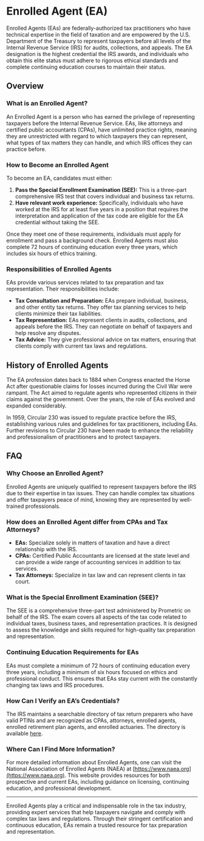 # Enrolled Agent (EA)

Enrolled Agents (EAs) are federally-authorized tax practitioners who have technical expertise in the field of taxation and are empowered by the U.S. Department of the Treasury to represent taxpayers before all levels of the Internal Revenue Service (IRS) for audits, collections, and appeals. The EA designation is the highest credential the IRS awards, and individuals who obtain this elite status must adhere to rigorous ethical standards and complete continuing education courses to maintain their status.

## Overview

### What is an Enrolled Agent?

An Enrolled Agent is a person who has earned the privilege of representing taxpayers before the Internal Revenue Service. EAs, like attorneys and certified public accountants (CPAs), have unlimited practice rights, meaning they are unrestricted with regard to which taxpayers they can represent, what types of tax matters they can handle, and which IRS offices they can practice before.

### How to Become an Enrolled Agent

To become an EA, candidates must either:

1. **Pass the Special Enrollment Examination (SEE):** This is a three-part comprehensive IRS test that covers individual and business tax returns. 
2. **Have relevant work experience:** Specifically, individuals who have worked at the IRS for at least five years in a position that requires the interpretation and application of the tax code are eligible for the EA credential without taking the SEE.

Once they meet one of these requirements, individuals must apply for enrollment and pass a background check. Enrolled Agents must also complete 72 hours of continuing education every three years, which includes six hours of ethics training.

### Responsibilities of Enrolled Agents

EAs provide various services related to tax preparation and tax representation. Their responsibilities include:

- **Tax Consultation and Preparation:** EAs prepare individual, business, and other entity tax returns. They offer tax planning services to help clients minimize their tax liabilities.
- **Tax Representation:** EAs represent clients in audits, collections, and appeals before the IRS. They can negotiate on behalf of taxpayers and help resolve any disputes.
- **Tax Advice:** They give professional advice on tax matters, ensuring that clients comply with current tax laws and regulations.

## History of Enrolled Agents

The EA profession dates back to 1884 when Congress enacted the Horse Act after questionable claims for losses incurred during the Civil War were rampant. The Act aimed to regulate agents who represented citizens in their claims against the government. Over the years, the role of EAs evolved and expanded considerably.

In 1959, Circular 230 was issued to regulate practice before the IRS, establishing various rules and guidelines for tax practitioners, including EAs. Further revisions to Circular 230 have been made to enhance the reliability and professionalism of practitioners and to protect taxpayers.

## FAQ

### Why Choose an Enrolled Agent?

Enrolled Agents are uniquely qualified to represent taxpayers before the IRS due to their expertise in tax issues. They can handle complex tax situations and offer taxpayers peace of mind, knowing they are represented by well-trained professionals.

### How does an Enrolled Agent differ from CPAs and Tax Attorneys?

- **EAs:** Specialize solely in matters of taxation and have a direct relationship with the IRS.
- **CPAs:** Certified Public Accountants are licensed at the state level and can provide a wide range of accounting services in addition to tax services.
- **Tax Attorneys:** Specialize in tax law and can represent clients in tax court.

### What is the Special Enrollment Examination (SEE)?

The SEE is a comprehensive three-part test administered by Prometric on behalf of the IRS. The exam covers all aspects of the tax code related to individual taxes, business taxes, and representation practices. It is designed to assess the knowledge and skills required for high-quality tax preparation and representation.

### Continuing Education Requirements for EAs

EAs must complete a minimum of 72 hours of continuing education every three years, including a minimum of six hours focused on ethics and professional conduct. This ensures that EAs stay current with the constantly changing tax laws and IRS procedures.

### How Can I Verify an EA’s Credentials?

The IRS maintains a searchable directory of tax return preparers who have valid PTINs and are recognized as CPAs, attorneys, enrolled agents, enrolled retirement plan agents, and enrolled actuaries. The directory is available [here](https://irs.treasury.gov/rpo/rpo.jsf).

### Where Can I Find More Information?

For more detailed information about Enrolled Agents, one can visit the National Association of Enrolled Agents (NAEA) at [https://www.naea.org](https://www.naea.org). This website provides resources for both prospective and current EAs, including guidance on licensing, continuing education, and professional development.

---

Enrolled Agents play a critical and indispensable role in the tax industry, providing expert services that help taxpayers navigate and comply with complex tax laws and regulations. Through their stringent certification and continuous education, EAs remain a trusted resource for tax preparation and representation.